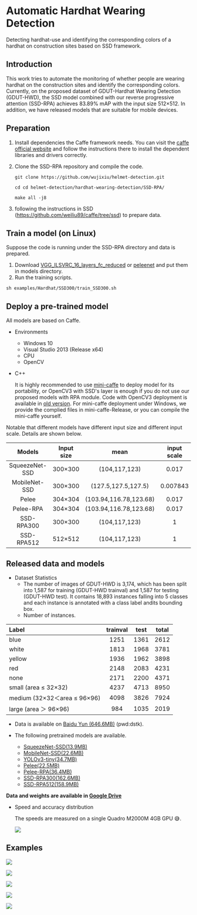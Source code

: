 # Automatic Hardhat Wearing Detection

Detecting hardhat-use and identifying the corresponding colors of a hardhat on construction sites based on SSD framework.

## Introduction

This work tries to automate the monitoring of whether people are wearing hardhat on the construction sites and identify the corresponding colors.  Currently,  on the proposed dataset of GDUT-Hardhat Wearing Detection (GDUT-HWD), the SSD model combined with our reverse progressive attention (SSD-RPA) achieves  83.89% mAP with the input size 512×512. In addition, we have released models that are suitable for mobile devices.

## Preparation

1. Install dependencies the Caffe framework needs. You can visit the [caffe official website](http://caffe.berkeleyvision.org/installation.html) and follow the instructions there to install the dependent libraries and drivers correctly.

2. Clone the SSD-RPA repository and compile the code.

   ```shell
   git clone https://github.com/wujixiu/helmet-detection.git
   
   cd cd helmet-detection/hardhat-wearing-detection/SSD-RPA/
   
   make all -j8
   ```

3. following the instructions in SSD (https://github.com/weiliu89/caffe/tree/ssd) to prepare data.

## Train a model (on Linux)

Suppose the code is running under the SSD-RPA directory and data is prepared.

1. Download [VGG_ILSVRC_16_layers_fc_reduced](https://pan.baidu.com/s/1qkj5TaR33FuaUtaIOuhMWA) or [peleenet](https://pan.baidu.com/s/1AXSvPpwClTMGKwKRFT9Tlg) and put them in models directory.
2. Run the training scripts.

```shell
sh examples/Hardhat/SSD300/train_SSD300.sh
```

## Deploy a pre-trained model 

All models are based on Caffe.

- Environments
  - Windows 10
  - Visual Studio 2013 (Release x64)
  - CPU
  - OpenCV

- C++

  It is highly recommended to use [mini-caffe](https://github.com/luoyetx/mini-caffe) to deploy model for its portability, or OpenCV3 with SSD's layer is enough if you do not use our proposed models with RPA module.  Code with OpenCV3 deployment is available in [old version](https://github.com/wujixiu/helmet-detection/old-version). For mini-caffe deployment under Windows, we provide the complied files in mini-caffe-Release, or you can compile the mini-caffe yourself.  

Notable that different models have different input size and different input scale. Details are shown below.

|     Models     | Input size |          mean          | input scale |
| :------------: | :--------: | :--------------------: | :---------: |
| SqueezeNet-SSD |  300×300   |     (104,117,123)      |    0.017    |
| MobileNet-SSD  |  300×300   |  (127.5,127.5,127.5)   |  0.007843   |
|     Pelee      |  304×304   | (103.94,116.78,123.68) |    0.017    |
|   Pelee-RPA    |  304×304   | (103.94,116.78,123.68) |    0.017    |
|   SSD-RPA300   |  300×300   |     (104,117,123)      |      1      |
|   SSD-RPA512   |  512×512   |     (104,117,123)      |      1      |


## Released data and models

- Dataset Statistics
  - The number of images of GDUT-HWD is 3,174, which has been split into 1,587 for training (GDUT-HWD trainval) and 1,587 for testing (GDUT-HWD test). It contains 18,893 instances falling into 5 classes and each instance is annotated with a class label andits bounding box.
  - Number of instances.

| Label                        | trainval | test | total |
| :--------------------------- | :------: | :--: | :---: |
| blue                         |   1251   | 1361 | 2612  |
| white                        |   1813   | 1968 | 3781  |
| yellow                       |   1936   | 1962 | 3898  |
| red                          |   2148   | 2083 | 4231  |
| none                         |   2171   | 2200 | 4371  |
| small (area ≤ 32×32)         |   4237   | 4713 | 8950  |
| medium (32×32＜area ≤ 96×96) |   4098   | 3826 | 7924  |
| large (area ＞ 96×96)        |   984    | 1035 | 2019  |

- Data is available on [Baidu Yun (646.6MB)](https://pan.baidu.com/s/1_Jj56B05YpUv5iLB9JMb4g) (pwd:dstk).

- The following pretrained models are available.

  - [SqueezeNet-SSD(13.9MB)](https://pan.baidu.com/s/1a-ypwwkMpLO0jFtyepWEcw)
  - [MobileNet-SSD(22.6MB)](https://pan.baidu.com/s/1_bmNMwOi1MZf3bTfJRIhXQ)
  - [YOLOv3-tiny(34.7MB)](https://pan.baidu.com/s/1aWTnRsXMfzBQPK0w-piGPw)
  - [Pelee(22.5MB)](https://pan.baidu.com/s/15-YJAWIRTupFZnOXHwZfQA)
  - [Pelee-RPA(36.4MB)](https://pan.baidu.com/s/114AyAtf4YOaK6GFu6sLFJw)
  - [SSD-RPA300(162.6MB)](https://pan.baidu.com/s/1_igFVMLOiMfR-5QvVn6O3A)
  - [SSD-RPA512(158.9MB)](https://pan.baidu.com/s/1QZ0OJzaYlfpeRMM6pXDVgw)

**Data and weights are available in [Google Drive](https://drive.google.com/drive/folders/12WtXQyM-7jWvWPtCXZlnycsIK72ClHgu?usp=sharing)**

- Speed and accuracy distribution

  The speeds are measured on a single Quadro M2000M 4GB GPU 😅.

  ![](hardhat-wearing-detection/results/fps_map.svg)

## Examples

![](hardhat-wearing-detection/imgs/00163.jpg)

![](hardhat-wearing-detection/imgs/00197.jpg)

![](hardhat-wearing-detection/imgs/00250.jpg)

![](hardhat-wearing-detection/imgs/00807.jpg)

![](hardhat-wearing-detection/imgs/00877.jpg)

